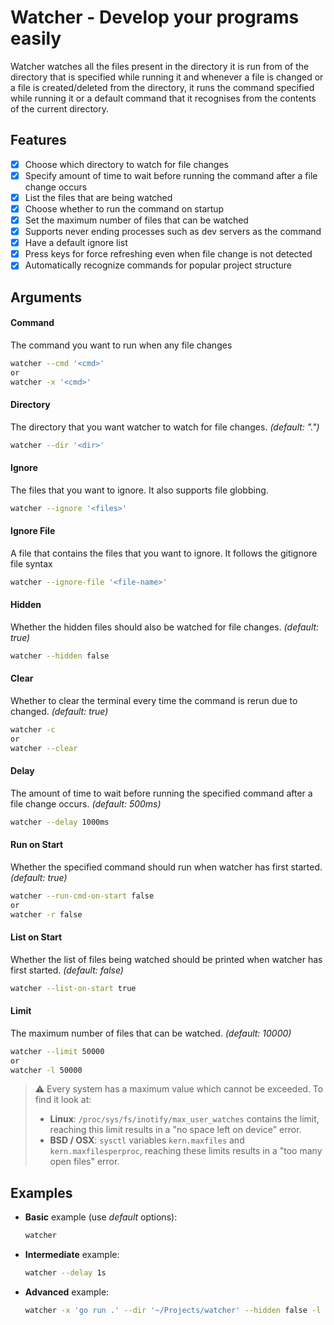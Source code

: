 # Watcher - Develop your programs easily

Watcher watches all the files present in the directory it is run from of the directory that is specified while running it and whenever a file is changed or a file is created/deleted from the directory, it runs the command specified while running it or a default command that it recognises from the contents of the current directory.

## Features

- [x] Choose which directory to watch for file changes
- [x] Specify amount of time to wait before running the command after a file change occurs
- [x] List the files that are being watched
- [x] Choose whether to run the command on startup
- [x] Set the maximum number of files that can be watched
- [x] Supports never ending processes such as dev servers as the command
- [x] Have a default ignore list
- [x] Press keys for force refreshing even when file change is not detected
- [x] Automatically recognize commands for popular project structure

## Arguments

#### Command

The command you want to run when any file changes

```sh
watcher --cmd '<cmd>'
or
watcher -x '<cmd>'
```

#### Directory

The directory that you want watcher to watch for file changes. _(default: ".")_

```sh
watcher --dir '<dir>'
```

#### Ignore

The files that you want to ignore. It also supports file globbing.

```sh
watcher --ignore '<files>'
```

#### Ignore File

A file that contains the files that you want to ignore. It follows the gitignore file syntax

```sh
watcher --ignore-file '<file-name>'
```

#### Hidden

Whether the hidden files should also be watched for file changes. _(default: true)_

```sh
watcher --hidden false
```

#### Clear

Whether to clear the terminal every time the command is rerun due to changed. _(default: true)_

```sh
watcher -c
or
watcher --clear
```

#### Delay

The amount of time to wait before running the specified command after a file change occurs. _(default: 500ms)_

```sh
watcher --delay 1000ms
```

#### Run on Start

Whether the specified command should run when watcher has first started. _(default: true)_

```sh
watcher --run-cmd-on-start false
or
watcher -r false
```

#### List on Start

Whether the list of files being watched should be printed when watcher has first started. _(default: false)_

```sh
watcher --list-on-start true
```

#### Limit

The maximum number of files that can be watched. _(default: 10000)_

```sh
watcher --limit 50000
or
watcher -l 50000
```

> ⚠️ Every system has a maximum value which cannot be exceeded. To find it look at:
>
> - **Linux**: `/proc/sys/fs/inotify/max_user_watches` contains the limit, reaching this limit results in a "no space left on device" error.
> - **BSD / OSX**: `sysctl` variables `kern.maxfiles` and `kern.maxfilesperproc`, reaching these limits results in a "too many open files" error.

## Examples

- **Basic** example (use _default_ options):
  ```sh
  watcher
  ```
- **Intermediate** example:
  ```sh
  watcher --delay 1s
  ```
- **Advanced** example:
  ```sh
  watcher -x 'go run .' --dir '~/Projects/watcher' --hidden false -l 50000
  ```
